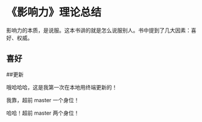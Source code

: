 # 《影响力》理论总结

影响力的本质，是说服。这本书讲的就是怎么说服别人。书中提到了几大因素：喜好、权威。

## 喜好


##更新

哦哈哈哈，这是我第一次在本地用终端更新的！

我靠，超前 master 一个身位！

哈哈！超前 master 两个身位！